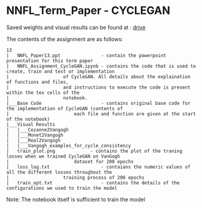 # NNFL_Term_Paper - CYCLEGAN

Saved weights and visual results can be found at : [drive](https://drive.google.com/drive/folders/1h9ZGkrj5Hko4MyniTpyXe2nR6i04oQ4l?usp=sharing)

The contents of the assignment are as follows:
```
13
|   NNFL_Paper13.ppt               - contain the powerpoint presentation for this term paper  
|   NNFL_Assignment_CycleGAN.ipynb - contains the code that is used to create, train and test or implementation
|				     of CycleGAN. All details about the explaination of functions and files, 
|				     and instructions to execute the code is present within the tex cells of the
|				     notebook.
|___Base Code                      - contains original base code for the implementation of CycleGAN (contents of 
|         			     each file and function are given at the start of the notebook)
|___Visual Results
|   |___Cezanne2Vangogh
|   |___Monet2Vangogh
|   |___Real2Vangogh
|   |___Vangogh_examples_for_cycle_consistency
|   train_plot.png        	   - contains the plot of the traning losses when we trained CycleGAN on VanGogh 
|			             dataset for 200 epochs
|   loss_log.txt                   - contaians the numeric values of all the different losses throughout the 
|				     training process of 200 epochs 
|   train_opt.txt                  - contains the details of the configurations we used to train the model
```
Note: The notebook itself is sufficient to train the model
